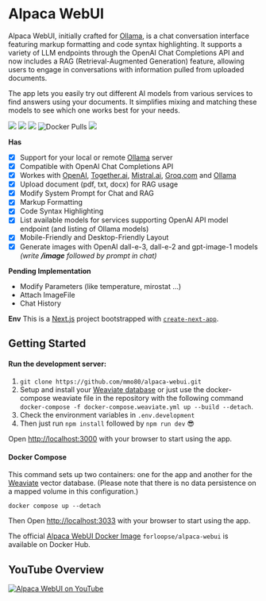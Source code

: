 # Alpaca WebUI

Alpaca WebUI, initially crafted for [Ollama](https://ollama.com/), is a chat conversation interface featuring markup formatting and code syntax highlighting. It supports a variety of LLM endpoints through the OpenAI Chat Completions API and now includes a RAG (Retrieval-Augmented Generation) feature, allowing users to engage in conversations with information pulled from uploaded documents.

The app lets you easily try out different AI models from various services to find answers using your documents. It simplifies mixing and matching these models to see which one works best for your needs.

<a href="https://github.com/mmo80/alpaca-webui/actions/workflows/integrations.yml"><img src="https://img.shields.io/github/actions/workflow/status/mmo80/alpaca-webui/integrations.yml" /></a> <img src="https://img.shields.io/github/commit-activity/t/mmo80/alpaca-webui" /> <img src="https://img.shields.io/github/languages/top/mmo80/alpaca-webui" /> ![Docker Pulls](https://img.shields.io/docker/pulls/forloopse/alpaca-webui) <img src="https://img.shields.io/github/repo-size/mmo80/alpaca-webui" />
<br>

**Has**

- [x] Support for your local or remote [Ollama](https://ollama.com/) server
- [x] Compatible with OpenAI Chat Completions API
- [x] Workes with [OpenAI](https://chat.openai.com/), [Together.ai](https://www.together.ai/products#inference), [Mistral.ai](https://mistral.ai/), [Groq.com](https://wow.groq.com/) and [Ollama](https://ollama.com/)
- [x] Upload document (pdf, txt, docx) for RAG usage
- [x] Modify System Prompt for Chat and RAG
- [x] Markup Formatting
- [x] Code Syntax Highlighting
- [x] List available models for services supporting OpenAI API model endpoint (and listing of Ollama models)
- [x] Mobile-Friendly and Desktop-Friendly Layout
- [x] Generate images with OpenAI dall-e-3, dall-e-2 and gpt-image-1 models _(write **/image** followed by prompt in chat)_

**Pending Implementation**

- Modify Parameters (like temperature, mirostat ...)
- Attach ImageFile
- Chat History

**Env**
This is a [Next.js](https://nextjs.org/) project bootstrapped with [`create-next-app`](https://github.com/vercel/next.js/tree/canary/packages/create-next-app).

## Getting Started

#### Run the development server:

1. `git clone https://github.com/mmo80/alpaca-webui.git`
2. Setup and install your [Weaviate database](https://weaviate.io/developers/weaviate/installation) or just use the docker-compose weaviate file in the repository with the following command `docker-compose -f docker-compose.weaviate.yml up --build --detach`.
3. Check the environment variables in `.env.development`
4. Then just run `npm install` followed by `npm run dev` :sunglasses:

Open [http://localhost:3000](http://localhost:3000) with your browser to start using the app.

#### Docker Compose

This command sets up two containers: one for the app and another for the [Weaviate](https://weaviate.io/) vector database. (Please note that there is no data persistence on a mapped volume in this configuration.)

```shell
docker compose up --detach
```

Then Open [http://localhost:3033](http://localhost:3033) with your browser to start using the app.

The official [Alpaca WebUI Docker Image](https://hub.docker.com/r/forloopse/alpaca-webui) `forloopse/alpaca-webui` is available on Docker Hub.

## YouTube Overview

[![Alpaca WebUI on YouTube](http://img.youtube.com/vi/utacKYiHtwI/0.jpg)](https://www.youtube.com/watch?v=utacKYiHtwI 'Alpaca WebUI Demo, AI, LLM, RAG, Web UI for Ollama, OpenAI, Together.xyz, Mistral.ai, Groq.com')
